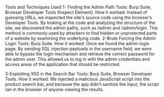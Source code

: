 Tools and Techniques Used
1- Finding the Admin Path
Tools: Burp Suite, Browser Developer Tools (Inspect Element).
How it worked: Instead of guessing URLs, we inspected the site's source code using the browser’s Developer Tools. By looking at the code and analyzing the structure of the site, we discovered the admin paths, such as /admin and /admin/login. This method is commonly used by attackers to find hidden or unprotected parts of a website by examining the underlying code.
2-Brute Forcing the Admin Login
Tools: Burp Suite.
How it worked: Once we found the admin login page, By sending SQL injection payloads in the username field, we were able to bypass the login mechanism and retrieve the correct password for the admin user. This allowed us to log in with the admin credentials and access areas of the application that should be restricted.

3-Exploiting XSS in the Search Bar
Tools: Burp Suite, Browser Developer Tools.
How it worked: We injected a malicious JavaScript script into the product search bar, and because the app didn't sanitize the input, the script ran in the browser of anyone viewing the results.
